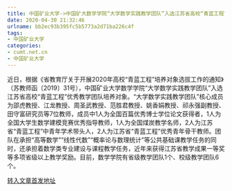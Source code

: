 ```yaml
---
title: 中国矿业大学->中国矿大数学学院“大学数学实践教学团队”入选江苏省高校“青蓝工程”优秀教学团队培养对象 | cumt.net.cn
date: 2020-04-30 21:32:46
urlname: bb2ec93b395fc5b5773a2d71ba226c4f
tags: 
- 中国矿业大学
categories:
- cumt.net.cn
- 中国矿业大学
---
```

近日，根据《省教育厅关于开展2020年高校“青蓝工程”培养对象选拔工作的通知》（苏教师函〔2019〕31号），中国矿业大学数学学院“大学数学实践教学团队”入选江苏省高校“青蓝工程”优秀教学团队培养对象。“大学数学实践教学团队”核心成员为邵虎教授、江龙教授、周圣武教授、范胜君教授、姚香娟教授、祁永强副教授、田守富研究员等7位教师，成员中1人为全国百篇优秀博士学位论文获得者，1人为全国大学生数学建模竞赛优秀指导教师，1人为全国煤炭教学名师，2人为江苏省“青蓝工程”中青年学术带头人，2人为江苏省“青蓝工程”优秀青年骨干教师。团队在承担“高等数学”“线性代数”“概率论与数理统计”等公共基础课教学任务的同时，还承担着数学类专业建设与课程教学任务，近年来获得江苏省教学成果一等奖等多项省级以上教学奖励。目前，数学学院有省级教学团队1个、校级教学团队6个。



[转入文章首发地址](http://xwzx.cumt.edu.cn/9a/f8/c523a563960/page.htm)